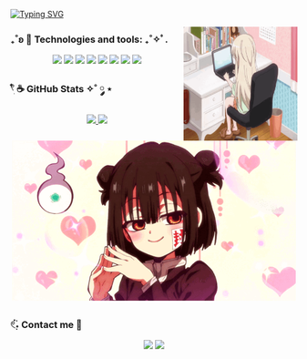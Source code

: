   
[![Typing SVG](https://readme-typing-svg.demolab.com?font=Fira+Code&pause=1000&color=915C66&width=435&lines=Hi%2C+everyone!+I'm+cherrycita-dev.;Welcome+to+my+Github+profile!+)](https://git.io/typing-svg)

<img src="misa-uzamaid.gif" alt="Pixel Art" align="right" width="200">


### ₊˚ʚ 🌱 Technologies and tools: ₊˚✧ﾟ. 

<p align="center">
  <img src="https://img.shields.io/badge/Java-007396?style=for-the-badge&logo=java&logoColor=white">
  <img src="https://img.shields.io/badge/JavaScript-F7DF1E?style=for-the-badge&logo=javascript&logoColor=black">
  <img src="https://img.shields.io/badge/HTML5-E34F26?style=for-the-badge&logo=html5&logoColor=white">
  <img src="https://img.shields.io/badge/CSS3-1572B6?style=for-the-badge&logo=css3&logoColor=white">
  <img src="https://img.shields.io/badge/C-A8B9CC?style=for-the-badge&logo=c&logoColor=white">
  <img src="https://img.shields.io/badge/PHP-777BB4?style=for-the-badge&logo=php&logoColor=white">
  <img src="https://img.shields.io/badge/SQL-4479A1?style=for-the-badge&logo=sqlite&logoColor=white">
  <img src="https://img.shields.io/badge/Python-3776AB?style=for-the-badge&logo=python&logoColor=white">

  
</p>


### 𓍢ִ໋ ☕️ GitHub Stats ✧˚ ༘ ⋆

<div align="center" style="display: flex; justify-content: center;">
  <a href="https://github.com/cherrycita-dev">
    <img height="180px" src="https://github-readme-stats.vercel.app/api?username=cherrycita-dev&show_icons=true&bg_color=0d1117&title_color=895c6a&text_color=a7858f&icon_color=c4adb4&include_all_commits=true&count_private=true"/>
    <img height="180px" src="https://github-readme-stats.vercel.app/api/top-langs/?username=cherrycita-dev&layout=compact&langs_count=7&bg_color=0d1117&title_color=895c6a&text_color=a7858f&icon_color=c4adb4"/>
  </a>
</div>


<p align="center">

<picture>
  <source media="(max-width: 600px)" srcset="hanako-kun-fem-hanako-small.gif">
  <source media="(max-width: 1200px)" srcset="hanako-kun-fem-hanako-medium.gif">
  <img src="hanako-kun-fem-hanako.gif" alt="banner">
</picture>
 
 </p>

 
### 𓏲๋࣭࣪˖ Contact me 🎐


<div> 
  <p align="center">
  <a href="https://www.linkedin.com/in/nancy-p%C3%A9rez-392916290/" target="_blank"><img src="https://img.shields.io/badge/-LinkedIn-915C66?style=for-the-badge&logo=linkedin&logoColor=white" target="_blank"></a> 
  <a href="mailto:pereznancyesmeralda@gmail.com"><img src="https://img.shields.io/badge/-Gmail-CCAEB1?style=for-the-badge&logo=gmail&logoColor=white" target="_blank"></a>
</p>
</div>


